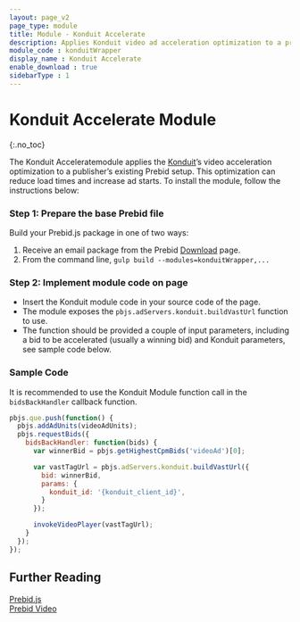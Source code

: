 ```yaml
---
layout: page_v2
page_type: module
title: Module - Konduit Accelerate
description: Applies Konduit video ad acceleration optimization to a provided bid.
module_code : konduitWrapper
display_name : Konduit Accelerate
enable_download : true
sidebarType : 1
---
```


# Konduit Accelerate Module
{:.no_toc}

The Konduit Acceleratemodule applies the [Konduit](http://konduit.me/)’s video acceleration optimization to a publisher’s existing Prebid setup. This optimization can reduce load times and increase ad starts. To install the module, follow the instructions below:


### Step 1: Prepare the base Prebid file

Build your Prebid.js package in one of two ways:

1) Receive an email package from the Prebid [Download](/download.html) page.
2) From the command line, `gulp build --modules=konduitWrapper,...`


### Step 2: Implement module code on page

- Insert the Konduit module code in your source code of the page.  
- The module exposes the `pbjs.adServers.konduit.buildVastUrl` function to use.
- The function should be provided a couple of input parameters, including a bid to be accelerated (usually a winning bid) and Konduit parameters, see sample code below.


### Sample Code

It is recommended to use the Konduit Module function call in the `bidsBackHandler` callback function.

```javascript
pbjs.que.push(function() {
  pbjs.addAdUnits(videoAdUnits);
  pbjs.requestBids({
    bidsBackHandler: function(bids) {
      var winnerBid = pbjs.getHighestCpmBids('videoAd')[0];

      var vastTagUrl = pbjs.adServers.konduit.buildVastUrl({
        bid: winnerBid,
        params: {
          konduit_id: '{konduit_client_id}',
        }
      });

      invokeVideoPlayer(vastTagUrl);
    }
  });
});
```


## Further Reading

[Prebid.js](http://prebid.org/dev-docs/getting-started.html)  
[Prebid Video](http://prebid.org/prebid-video/video-overview.html)  
